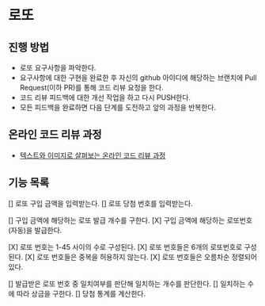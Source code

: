 # 로또
## 진행 방법
* 로또 요구사항을 파악한다.
* 요구사항에 대한 구현을 완료한 후 자신의 github 아이디에 해당하는 브랜치에 Pull Request(이하 PR)를 통해 코드 리뷰 요청을 한다.
* 코드 리뷰 피드백에 대한 개선 작업을 하고 다시 PUSH한다.
* 모든 피드백을 완료하면 다음 단계를 도전하고 앞의 과정을 반복한다.

## 온라인 코드 리뷰 과정
* [텍스트와 이미지로 살펴보는 온라인 코드 리뷰 과정](https://github.com/next-step/nextstep-docs/tree/master/codereview)

## 기능 목록
[] 로또 구입 금액을 입력받는다.
[] 로또 당첨 번호를 입력받는다.

[] 구입 금액에 해당하는 로또 발급 개수를 구한다.
[X] 구입 금액에 해당하는 로또번호(자동)을 발급한다.

[X] 로또 번호는 1-45 사이의 수로 구성된다.
[X] 로또 번호들은 6개의 로또번호로 구성된다.
[X] 로또 번호들은 중복을 허용하지 않는다.
[X] 로또 번호들은 오름차순 정렬되어있다.

[] 발급받은 로또 번호 중 일치여부를 판단해 일치하는 개수를 판단한다.
[] 일치하는 수에 따라 상금을 구한다.
[] 당첨 통계를 계산한다.

